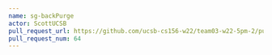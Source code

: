 ```yaml
---
name: sg-backPurge
actor: ScottUCSB
pull_request_url: https://github.com/ucsb-cs156-w22/team03-w22-5pm-2/pull/64
pull_request_num: 64
---
```

